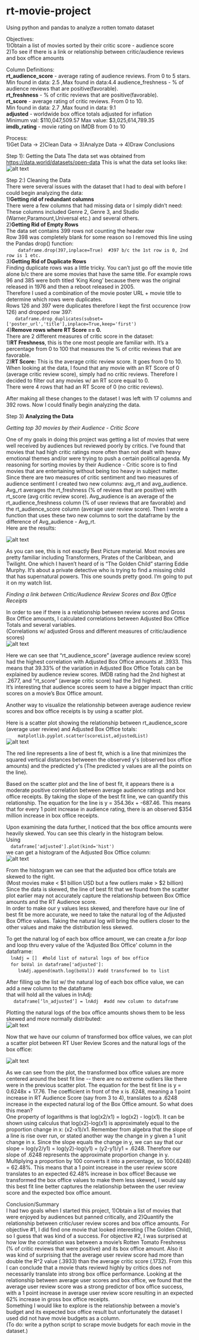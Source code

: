 # rt-movie-project
Using python and pandas to analyze a rotten tomato dataset

Objectives:  
1)Obtain a list of movies sorted by their critic score - audience score  
2)To see if there is a link or relationship between critic/audience reviews and box office amounts

Column Definitions:  
<b>rt_audience_score</b> - average rating of audience reviews.  From 0 to 5 stars.   
Min found in data: 2.5 ,Max found in data:4.4
audience_freshness - % of audience reviews that are positive(favorable).  
<b>rt_freshness</b> - % of critic reviews that are positive(favorable).  
<b>rt_score</b> - average rating of critic reviews.  From 0 to 10.   
Min found in data: 2.7  ,Max found in data: 9.1    
<b>adjusted</b> -  worldwide box office totals adjusted for inflation  
Minimum val: $110,047,509.57 Max value: $3,025,614,789.35   
<b>imdb_rating</b> - movie rating on IMDB from 0 to 10  

Process:  
1)Get Data -> 2)Clean Data -> 3)Analyze Data -> 4)Draw Conclusions  

Step 1): Getting the Data
The data set was obtained from https://data.world/datasets/open-data
This is what the data set looks like:  
![alt text](https://github.com/crenshawj/rt-movie-project/blob/main/images/rotten%20tomato%20dataset.PNG)  

Step 2:) Cleaning the Data  
There were several issues with the dataset that I had to deal with before I could begin analyzing the data:  
1)**Getting rid of redundant columns**  
There were a few columns that had missing data or I simply didn’t need:  
These columns included Genre 2, Genre 3, and Studio (Warner,Paramount,Universal etc.) and several others.   
2)**Getting Rid of Empty Rows**  
The data set contains 399 rows not counting the header row  
Row 398 was completely blank for some reason so I removed this line using the Pandas drop() function:  
&nbsp;&nbsp;&nbsp;&nbsp;&nbsp;&nbsp;&nbsp;&nbsp;```dataframe.drop(397,inplace=True)  #397 b/c the 1st row is 0, 2nd row is 1 etc.```    
3)**Getting Rid of Duplicate Rows**  
Finding duplicate rows was a little tricky.  You can’t just go off the movie title alone b/c there are some movies that have the same title.  For example rows 96 and 385 were both titled ‘King Kong’ because there was the original released in 1976 and then a reboot released in 2005.    
Therefore I used a combination of the movie poster URL + movie title to determine which rows were duplicates.    
Rows 126 and 397 were duplicates therefore I kept the first occurence (row 126) and dropped row 397:  
&nbsp;&nbsp;&nbsp;&nbsp;&nbsp;&nbsp;```dataframe.drop_duplicates(subset=['poster_url','title'],inplace=True,keep='first')```  
4)**Remove rows where RT Score == 0.**  
There are 2 different measures of critic score in the dataset:    
   1)**RT Freshness**, this is the one most people are familiar with.  It’s a percentage from 0 to 100 that measures the % of critic reviews that are favorable.    
   2)**RT Score:** This is the average critic review score.  It goes from 0 to 10.   When looking at the data, I found that any movie with an RT Score of 0 (average critic review score), simply had no critic reviews.  Therefore I decided to filter out any movies w/ an RT score equal to 0.      
There were 4 rows that had an RT Score of 0 (no critic reviews).   
  
After making all these changes to the dataset I was left with 17 columns and 392 rows.  Now I could finally begin analyzing the data.    

Step 3) **Analyzing the Data**  

*Getting top 30 movies by their Audience - Critic Score*

One of my goals in doing this project was getting a list of movies that were well received by audiences but reviewed poorly by critics.  I’ve found that movies that had high critic ratings more often than not dealt with heavy emotional themes and/or were trying to push a certain political agenda.  My reasoning for sorting movies by their Audience - Critic score is to find movies that are entertaining without being too heavy in subject matter.  Since there are two measures of critic sentiment and two measures of audience sentiment I created two new columns: avg_rt and avg_audience.  Avg_rt averages the rt_freshness (% of reviews that are positive) with rt_score (avg critic review score).  Avg_audience is an average of the rt_audience_freshness column (% of user reviews that are favorable) and the rt_audience_score column (average user review score).  Then I wrote a function that uses these two new columns to sort the dataframe by the difference of Avg_audience - Avg_rt.  
Here are the results:  

![alt text](https://github.com/crenshawj/rt-movie-project/blob/main/images/rtCritic%20-%20rtAudience%20top%2030.PNG)  

As you can see, this is not exactly Best Picture material.  Most movies are pretty familiar including Transformers, Pirates of the Caribbean, and Twilight.  One which I haven’t heard of is “The Golden Child” starring Eddie Murphy.  It’s about a private detective who is trying to find a missing child that has supernatural powers.  This one sounds pretty good.  I’m going to put it on my watch list.   

*Finding a link between Critic/Audience Review Scores and Box Office Receipts*  

In order to see if there is a relationship between review scores and Gross Box Office amounts, I calculated correlations between Adjusted Box Office Totals and several variables.    
(Correlations w/ adjusted Gross and different measures of critic/audience scores)  
![alt text](https://github.com/crenshawj/rt-movie-project/blob/main/images/correlations.PNG)  

Here we can see that “rt_audience_score” (average audience review score) had the highest correlation with Adjusted Box Office amounts at .3933.  This means that 39.33% of the variation in Adjusted Box Office Totals can be explained by audience review scores.  IMDB rating had the 2nd highest at .2677, and “rt_score” (average critic score) had the 3rd highest.  
It’s interesting that audience scores seem to have a bigger impact than critic scores on a movie’s Box Office amount.    

Another way to visualize the relationship between average audience review scores and box office receipts is by using a scatter plot.

Here is a scatter plot showing the relationship between rt_audience_score (average user review) and Adjusted Box Office totals:  
&nbsp;&nbsp;&nbsp;&nbsp;&nbsp;&nbsp;&nbsp;&nbsp;```matplotlib.pyplot.scatter(scoreList,adjustedList)```  
![alt text](https://github.com/crenshawj/rt-movie-project/blob/main/images/scatter%20plot.PNG)  

The red line represents a line of best fit, which is a line that minimizes the squared vertical distances betweeen the observed y's (observed box office amounts) and the predicted y's (The predicted y values are all the points on the line).  

Based on the scatter plot and the line of best fit, it appears there is a moderate positive correlation between average audience ratings and box office receipts.   By taking the slope of the best fit line, we can quantify this relationship.  The equation for the line is y = 354.36x + -687.46.  This means that for every 1 point increase in audience rating, there is an observed $354 million increase in box office receipts. 

Upon examining the data further, I noticed that the box office amounts were heavily skewed. 
You can see this clearly in the histogram below.  
Using  
&nbsp;&nbsp;&nbsp;```dataframe['adjusted'].plot(kind='hist')```  
we can get a histogram of the Adjusted Box Office column:  
![alt text](https://github.com/crenshawj/rt-movie-project/blob/main/images/histogram%20box%20office.PNG)  

From the histogram we can see that the adjusted box office totals are skewed to the right.  
(Most movies make < $1 billion USD but a few outliers make > $2 billion)  
Since the data is skewed, the line of best fit that we found from the scatter plot earlier may not accurately capture the relationship between Box Office amounts and the RT Audience score.   
In order to make our y values less skewed, and therefore have our line of best fit be more accurate, we need to take the natural log of the Adjusted Box Office values.  Taking the natural log will bring the outliers closer to the other values and make the distribution less skewed.   

To get the natural log of each box office amount, we can create a *for loop* and loop thru every value of the 'Adjusted Box Office' column in the dataframe:  
&nbsp;&nbsp;&nbsp;```lnAdj = []  #hold list of natural logs of box office```  
&nbsp;&nbsp;&nbsp;```for boVal in dataframe['adjusted']:```  
&nbsp;&nbsp;&nbsp;&nbsp;&nbsp;&nbsp;&nbsp;&nbsp;```lnAdj.append(math.log(boVal)) #add transformed bo to list```  

After filling up the list w/ the natural log of each box office value, we can add a new column to the dataframe  
that will hold all the values in lnAdj:  
&nbsp;&nbsp;&nbsp;&nbsp;&nbsp;```dataframe[‘ln_adjusted’] = lnAdj  #add new column to dataframe```  

Plotting the natural logs of the box office amounts shows them to be less skewed and more normally distributed:  
![alt text](https://github.com/crenshawj/rt-movie-project/blob/main/images/histogram%20box%20office%20natural%20log.PNG)   

Now that we have our column of transformed box office values, we can plot a scatter plot between RT User Review Scores and the
natural logs of the box office:  

![alt text](https://github.com/crenshawj/rt-movie-project/blob/main/images/scatter%20plot%20natural%20log.PNG)  

As we can see from the plot, the transformed box office values are more centered around the best fit line -- there are no extreme outliers like there were in the previous scatter plot.  The equation for the best fit line is y = 0.6248x + 17.76.  The coefficient in front of the x is .6248, meaning a 1 point increase in RT Audience Score (say from 3 to 4), translates to a .6248 increase in the expected natural log of the Box Office amount. So what does this mean?  
One property of logarithms is that log(x2/x1) = log(x2) - log(x1).  It can be shown using calculus that log(x2)-log(x1) is approximately equal to the proportion change in x: (x2-x1)/x1.  Remember from algebra that the slope of a line is rise over run, or stated another way the change in y given a 1 unit change in x.  Since the slope equals the change in y, we can say that our slope = log(y2/y1) = log(y2)-log(y1) = (y2-y1)/y1 = .6248.  Therefore our slope of .6248 represents the approximate proportion change in y.  
Multiplying a proportion by 100 converts it into a percentage, so 100(.6248) = 62.48%.  This means that a 1 point increase in the user review score translates to an expected 62.48% increase in box office!  Because we transformed the box office values to make them less skewed, I would say this best fit line better captures the relationship between the user review score and the expected box office amount.  

Conclusion/Summary  
I had two goals when I started this project, 1)Obtain a list of movies that were enjoyed by audiences but panned critically, and 2)Quantify the relationship between critic/user review scores and box office amounts.  For objective #1, I did find one movie that looked interesting (The Golden Child), so I guess that was kind of a success.  For objective #2, I was surprised at how low the correlation was between a movie’s Rotten Tomato Freshness (% of critic reviews that were positive) and its box office amount.  Also it was kind of surprising that the average user review score had more than double the R^2 value (.3933) than the average critic score (.1732).  From this I can conclude that a movie thats reviewd highly by critics does not necessarily translate into strong box office performance.
Looking at the relationship between average user scores and box office, we found that the average user review score was a strong predictor of box office success, with a 1 point increase in average user review score resulting in an expected 62% increase in gross box office receipts.     
Something I would like to explore is the relationship between a movie's budget and its expected box office result but unfortunately the dataset I used did not have movie budgets as a column.  
(To do: write a python script to scrape movie budgets for each movie in the dataset.) 



